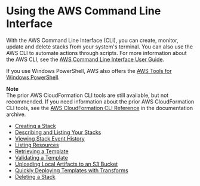 # Using the AWS Command Line Interface<a name="cfn-using-cli"></a>

With the AWS Command Line Interface \(CLI\), you can create, monitor, update and delete stacks from your system's terminal\. You can also use the AWS CLI to automate actions through scripts\. For more information about the AWS CLI, see the [AWS Command Line Interface User Guide](http://docs.aws.amazon.com/cli/latest/userguide/)\.

If you use Windows PowerShell, AWS also offers the [AWS Tools for Windows PowerShell](http://aws.amazon.com/powershell/)\.

**Note**  
The prior AWS CloudFormation CLI tools are still available, but not recommended\. If you need information about the prior AWS CloudFormation CLI tools, see the [AWS CloudFormation CLI Reference](https://s3.amazonaws.com/awsdocs/AWSCloudFormation/2010-05-15/cfn-ug-cli-ref-09172013.pdf) in the documentation archive\.


+ [Creating a Stack](using-cfn-cli-creating-stack.md)
+ [Describing and Listing Your Stacks](using-cfn-describing-stacks.md)
+ [Viewing Stack Event History](using-cfn-listing-event-history.md)
+ [Listing Resources](using-cfn-listing-stack-resources.md)
+ [Retrieving a Template](using-cfn-get-template.md)
+ [Validating a Template](using-cfn-validate-template.md)
+ [Uploading Local Artifacts to an S3 Bucket](using-cfn-cli-package.md)
+ [Quickly Deploying Templates with Transforms](using-cfn-cli-deploy.md)
+ [Deleting a Stack](using-cfn-cli-deleting-stack.md)